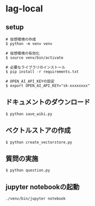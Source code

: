 # lag-local

## setup
```shell
# 仮想環境の作成
$ python -m venv venv

# 仮想環境の有効化
$ source venv/bin/activate

# 必要なライブラリのインストール
$ pip install -r requirements.txt

# OPEN_AI_API_KEYの設定
$ export OPEN_AI_API_KEY="sk-xxxxxxxx"
```

## ドキュメントのダウンロード
```shell
$ python save_wiki.py
```

## ベクトルストアの作成
```shell
$ python create_vectorstore.py
```

## 質問の実施
```shell
$ python question.py
```

## jupyter notebookの起動
```shell
./venv/bin/jupyter notebook
```
